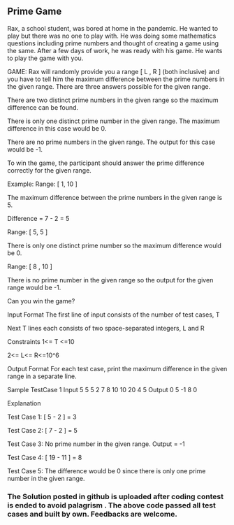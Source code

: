 ## Prime Game 
Rax, a school student, was bored at home in the pandemic. He wanted to play but there was no one to play with. He was doing some mathematics questions including prime numbers and thought of creating a game using the same. After a few days of work, he was ready with his game. He wants to play the game with you.


GAME:
Rax will randomly provide you a range [ L , R ] (both inclusive) and you have to tell him the maximum difference between the prime numbers in the given range. There are three answers possible for the given range.

There are two distinct prime numbers in the given range so the maximum difference can be found.

There is only one distinct prime number in the given range. The maximum difference in this case would be 0.

There are no prime numbers in the given range. The output for this case would be -1.


To win the game, the participant should answer the prime difference correctly for the given range.


Example:
Range: [ 1, 10 ]

The maximum difference between the prime numbers in the given range is 5.

Difference = 7 - 2 = 5


Range: [ 5, 5 ]

There is only one distinct prime number so the maximum difference would be 0.


Range: [ 8 , 10 ]

There is no prime number in the given range so the output for the given range would be -1.


Can you win the game?



Input Format
The first line of input consists of the number of test cases, T

Next T lines each consists of two space-separated integers, L and R



Constraints
1<= T <=10

2<= L<= R<=10^6



Output Format
For each test case, print the maximum difference in the given range in a separate line. 

Sample TestCase 1
Input
5
5 5
2 7
8 10
10 20
4 5
Output
0
5
-1
8
0













Explanation

Test Case 1: [ 5 - 2 ] = 3

Test Case 2: [ 7 - 2 ] = 5

Test Case 3: No prime number in the given range. Output = -1

Test Case 4: [ 19 - 11 ] = 8

Test Case 5: The difference would be 0 since there is only one prime number in the given range.


### The Solution posted in github is uploaded after coding contest is ended to avoid palagrism . The above code passed all test cases and built by own. Feedbacks are welcome.
